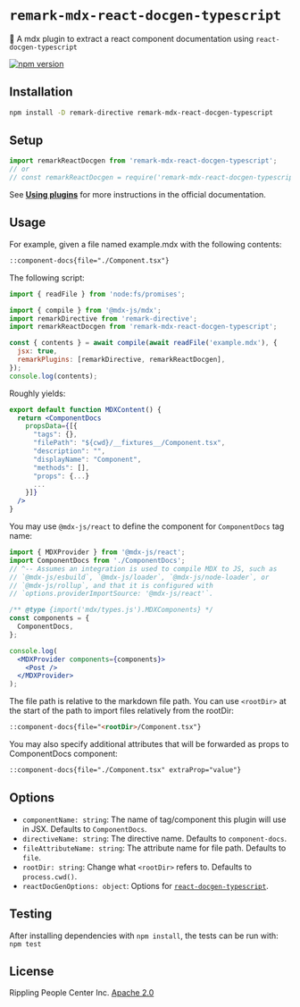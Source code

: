 # `remark-mdx-react-docgen-typescript`

📝 A mdx plugin to extract a react component documentation using `react-docgen-typescript`

[![npm version](https://badge.fury.io/js/remark-mdx-react-docgen-typescript.svg)](https://badge.fury.io/js/remark-mdx-react-docgen-typescript)

## Installation

```sh
npm install -D remark-directive remark-mdx-react-docgen-typescript
```

## Setup

```js
import remarkReactDocgen from 'remark-mdx-react-docgen-typescript';
// or
// const remarkReactDocgen = require('remark-mdx-react-docgen-typescript').default;
```

See [**Using plugins**](https://github.com/remarkjs/remark/blob/master/doc/plugins.md#using-plugins) for more instructions in the official documentation.

## Usage

For example, given a file named example.mdx with the following contents:

```md
::component-docs{file="./Component.tsx"}
```

The following script:

```js
import { readFile } from 'node:fs/promises';

import { compile } from '@mdx-js/mdx';
import remarkDirective from 'remark-directive';
import remarkReactDocgen from 'remark-mdx-react-docgen-typescript';

const { contents } = await compile(await readFile('example.mdx'), {
  jsx: true,
  remarkPlugins: [remarkDirective, remarkReactDocgen],
});
console.log(contents);
```

Roughly yields:

```jsx
export default function MDXContent() {
  return <ComponentDocs
    propsData={[{
      "tags": {},
      "filePath": "${cwd}/__fixtures__/Component.tsx",
      "description": "",
      "displayName": "Component",
      "methods": [],
      "props": {...}
      ...
    }]}
  />
}
```

You may use `@mdx-js/react` to define the component for `ComponentDocs` tag name:

```jsx
import { MDXProvider } from '@mdx-js/react';
import ComponentDocs from './ComponentDocs';
// ^-- Assumes an integration is used to compile MDX to JS, such as
// `@mdx-js/esbuild`, `@mdx-js/loader`, `@mdx-js/node-loader`, or
// `@mdx-js/rollup`, and that it is configured with
// `options.providerImportSource: '@mdx-js/react'`.

/** @type {import('mdx/types.js').MDXComponents} */
const components = {
  ComponentDocs,
};

console.log(
  <MDXProvider components={components}>
    <Post />
  </MDXProvider>
);
```

The file path is relative to the markdown file path. You can use `<rootDir>` at the start of the path to import files relatively from the rootDir:

```md
::component-docs{file="<rootDir>/Component.tsx"}
```

You may also specify additional attributes that will be forwarded as props to ComponentDocs component:

```md
::component-docs{file="./Component.tsx" extraProp="value"}
```

## Options

- `componentName: string`: The name of tag/component this plugin will use in JSX. Defaults to `ComponentDocs`.
- `directiveName: string`: The directive name. Defaults to `component-docs`.
- `fileAttributeName: string`: The attribute name for file path. Defaults to `file`.
- `rootDir: string`: Change what `<rootDir>` refers to. Defaults to `process.cwd()`.
- `reactDocGenOptions: object`: Options for [`react-docgen-typescript`](https://github.com/styleguidist/react-docgen-typescript?tab=readme-ov-file#options).

## Testing

After installing dependencies with `npm install`, the tests can be run with: `npm test`

## License

Rippling People Center Inc.
[Apache 2.0](LICENSE)
